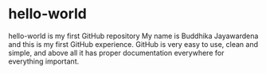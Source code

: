# hello-world
hello-world is my first GitHub repository
My name is Buddhika Jayawardena and this is my first GitHub experience.
GitHub is very easy to use, clean and simple, and above all it has proper documentation everywhere for everything important.
